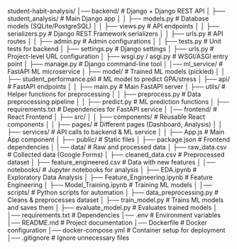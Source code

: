 student-habit-analysis/
│── backend/                         # Django + Django REST API
│   ├── student_analysis/            # Main Django app
│   │   ├── models.py                # Database models (SQLite/PostgreSQL)
│   │   ├── views.py                 # API endpoints
│   │   ├── serializers.py           # Django REST Framework serializers
│   │   ├── urls.py                  # API routes
│   │   ├── admin.py                 # Admin configurations
│   │   ├── tests.py                 # Unit tests for backend
│   ├── settings.py                   # Django settings
│   ├── urls.py                        # Project-level URL configuration
│   ├── wsgi.py / asgi.py             # WSGI/ASGI entry point
│   ├── manage.py                     # Django command-line tool
│
│── ml_service/                       # FastAPI ML microservice
│   ├── model/                        # Trained ML models (pickled)
│   │   ├── student_performance.pkl   # ML model to predict GPA/stress
│   ├── api/                          # FastAPI endpoints
│   │   ├── main.py                   # Main FastAPI server
│   ├── utils/                        # Helper functions for preprocessing
│   │   ├── preprocess.py             # Data preprocessing pipeline
│   │   ├── predict.py                # ML prediction functions
│   ├── requirements.txt              # Dependencies for FastAPI service
│
│── frontend/                         # React Frontend
│   ├── src/
│   │   ├── components/               # Reusable React components
│   │   ├── pages/                    # Different pages (Dashboard, Analysis)
│   │   ├── services/                 # API calls to backend & ML service
│   │   ├── App.js                    # Main App component
│   ├── public/                       # Static files
│   ├── package.json                  # Frontend dependencies
│
│── data/                             # Raw and processed data
│   ├── raw_data.csv                   # Collected data (Google Forms)
│   ├── cleaned_data.csv               # Preprocessed dataset
│   ├── feature_engineered.csv         # Data with new features
│
│── notebooks/                         # Jupyter notebooks for analysis
│   ├── EDA.ipynb                      # Exploratory Data Analysis
│   ├── Feature_Engineering.ipynb      # Feature Engineering
│   ├── Model_Training.ipynb           # Training ML models
│
│── scripts/                           # Python scripts for automation
│   ├── data_preprocessing.py          # Cleans & preprocesses dataset
│   ├── train_model.py                 # Trains ML models and saves them
│   ├── evaluate_model.py              # Evaluates trained models
│
│── requirements.txt                    # Dependencies
│── .env                                # Environment variables
│── README.md                           # Project documentation
│── Dockerfile                          # Docker configuration
│── docker-compose.yml                   # Container setup for deployment
│── .gitignore                           # Ignore unnecessary files